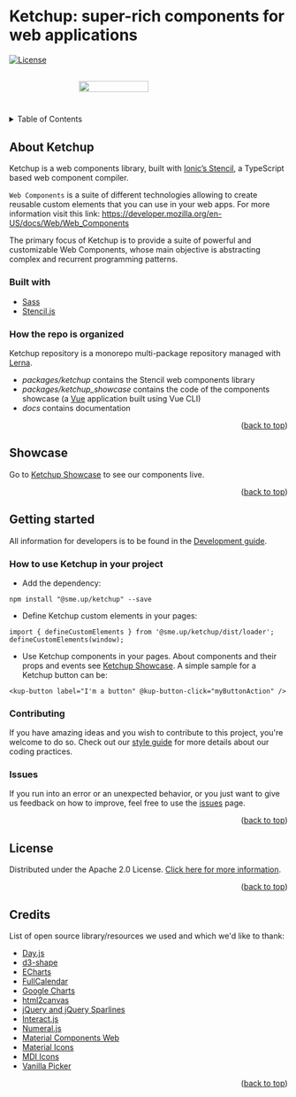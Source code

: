 <div id="top"></div>

# Ketchup: super-rich components for web applications

[![License](https://img.shields.io/badge/License-Apache%202.0-blue.svg)](https://opensource.org/licenses/Apache-2.0)

<div style="margin: 20px 0; width: 100%; display: flex; justify-content: center;">
<img style="display: block; margin: 10px auto;" width="50%" src="https://raw.githubusercontent.com/smeup/ketchup/develop/docs/images/ketchup_logo.svg"></img>
</div>

<details style="margin: 30px 0">
  <summary>Table of Contents</summary>
  <ol>
    <li>
      <a href="#about-ketchup">About Ketchup</a>
      <ul>
        <li><a href="#built-with">Built With</a></li>
        <li><a href="#how-the-repo-is-organized">How the repo is organized</a></li>
      </ul>
    </li>
    <li><a href="#showcase">Showcase</a></li>
    <li><a href="#getting-started">Getting started</a>
      <ul>
        <li><a href="#how-to-use-ketchup-in-your-project">How to use Ketchup in your project</a></li>
        <li><a href="#contributing">Contributing</a></li>
        <li><a href="#issues">Issues</a></li>
      </ul></li>
    <li><a href="#license">License</a></li>
    <li><a href="#credits">Credits</a></li>
  </ol>
</details>     
     
      
## About Ketchup

Ketchup is a web components library, built with [Ionic’s Stencil](https://stenciljs.com/), a TypeScript based web component compiler.

`Web Components` is a suite of different technologies allowing to create reusable custom elements that you can use in your web apps. For more information visit this link: https://developer.mozilla.org/en-US/docs/Web/Web_Components

The primary focus of Ketchup is to provide a suite of powerful and customizable Web Components, whose main objective is abstracting complex and recurrent programming patterns.

### Built with

-   [Sass](https://sass-lang.com/)
-   [Stencil.js](https://stenciljs.com/)

### How the repo is organized

Ketchup repository is a monorepo multi-package repository managed with [Lerna](https://github.com/lerna/lerna).

-   _packages/ketchup_ contains the Stencil web components library
-   _packages/ketchup_showcase_ contains the code of the components showcase (a [Vue](https://vuejs.org/) application built using Vue CLI)
-   _docs_ contains documentation<p align="right">(<a href="#top">back to top</a>)</p>

## Showcase

Go to [Ketchup Showcase](http://ketchup.smeup.com) to see our components live.<p align="right">(<a href="#top">back to top</a>)</p>

## Getting started

All information for developers is to be found in the [Development guide](docs/development.md).

### How to use Ketchup in your project

-   Add the dependency:

```
npm install "@sme.up/ketchup" --save
```

-   Define Ketchup custom elements in your pages:

```
import { defineCustomElements } from '@sme.up/ketchup/dist/loader';
defineCustomElements(window);
```

-   Use Ketchup components in your pages. About components and their props and events see [Ketchup Showcase](https://ketchup.smeup.com/). A simple sample for a Ketchup button can be:

```
<kup-button label="I'm a button" @kup-button-click="myButtonAction" />
```

### Contributing

If you have amazing ideas and you wish to contribute to this project, you're welcome to do so. Check out our [style guide](docs/styleGuide.md) for more details about our coding practices.

### Issues

If you run into an error or an unexpected behavior, or you just want to give us feedback on how to improve, feel free to use the [issues](https://github.com/smeup/ketchup/issues) page.<p align="right">(<a href="#top">back to top</a>)</p>

## License

Distributed under the Apache 2.0 License. [Click here for more information](https://github.com/smeup/ketchup/blob/develop/LICENSE).<p align="right">(<a href="#top">back to top</a>)</p>

## Credits

List of open source library/resources we used and which we'd like to thank:

-   [Day.js](https://day.js.org/)
-   [d3-shape](https://www.npmjs.com/package/d3-shape)
-   [ECharts](https://echarts.apache.org/en/index.html)
-   [FullCalendar](https://fullcalendar.io/)
-   [Google Charts](https://developers.google.com/chart)
-   [html2canvas](https://html2canvas.hertzen.com/)
-   [jQuery and jQuery Sparlines](https://omnipotent.net/jquery.sparkline/#s-about)
-   [Interact.js](https://interactjs.io/)
-   [Numeral.js](http://numeraljs.com/)
-   [Material Components Web](https://material-components.github.io/material-components-web-catalog/#/)
-   [Material Icons](https://fonts.google.com/icons?selected=Material+Icons)
-   [MDI Icons](https://materialdesignicons.com/)
-   [Vanilla Picker](https://vanilla-picker.js.org/)<p align="right">(<a href="#top">back to top</a>)</p>
